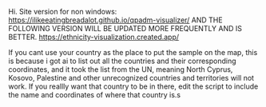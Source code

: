 Hi.
Site version for non windows: https://ilikeeatingbreadalot.github.io/qpadm-visualizer/ AND THE FOLLOWING VERSION WILL BE UPDATED MORE FREQUENTLY AND IS BETTER. https://ethnicity-visualization.created.app/ 


If you cant use your country as the place to put the sample on the map, this is because i got ai to list out all the countries and their corresponding coordinates, and it took the list from the UN, meaning North Cyprus, Kosovo, Palestine and other unrecognized countries and territories will not work.
If you reallly want that country to be in there, edit the script to include the name and coordinates of where that country is.s
